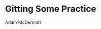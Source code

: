 
<link rel="stylesheet" type="styles" href="https://AdamIzDA7F.github.io/styles.css">

<h1>Gitting Some Practice</h1>
Adam McDermott
